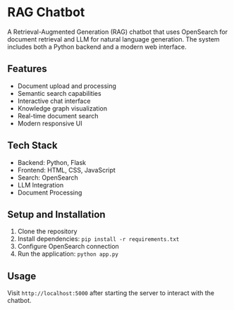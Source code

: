 # RAG Chatbot

A Retrieval-Augmented Generation (RAG) chatbot that uses OpenSearch for document retrieval and LLM for natural language generation. The system includes both a Python backend and a modern web interface.

## Features

- Document upload and processing
- Semantic search capabilities
- Interactive chat interface
- Knowledge graph visualization
- Real-time document search
- Modern responsive UI

## Tech Stack

- Backend: Python, Flask
- Frontend: HTML, CSS, JavaScript
- Search: OpenSearch
- LLM Integration
- Document Processing

## Setup and Installation

1. Clone the repository
2. Install dependencies: `pip install -r requirements.txt`
3. Configure OpenSearch connection
4. Run the application: `python app.py`

## Usage

Visit `http://localhost:5000` after starting the server to interact with the chatbot.
